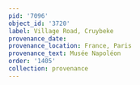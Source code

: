 ```yaml
---
pid: '7096'
object_id: '3720'
label: Village Road, Cruybeke
provenance_date:
provenance_location: France, Paris
provenance_text: Musée Napoléon
order: '1405'
collection: provenance
---
```

